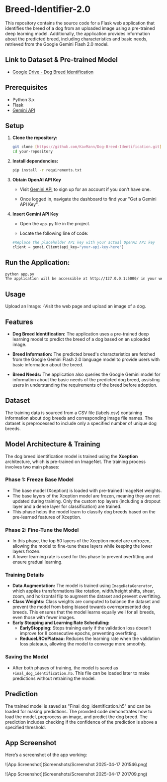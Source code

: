 # Breed-Identifier-2.0

This repository contains the source code for a Flask web application that identifies the breed of a dog from an uploaded image using a pre-trained deep learning model. Additionally, the application provides information about the predicted breed, including characteristics and basic needs, retrieved from the Google Gemini Flash 2.0 model.

## Link to Dataset & Pre-trained Model
- [Google Drive - Dog Breed Identification](https://drive.google.com/drive/folders/1V8V6GcJHaloWTfusTd_c1GKxLswI4Clp?usp=sharing)

## Prerequisites
- Python 3.x
- Flask
- [Gemini API](https://ai.google.dev/gemini-api/docs)

## Setup
1. **Clone the repository:**
   ```bash
   git clone [https://github.com/KavMann/Dog-Breed-Identification.git]
   cd your-repository

2. **Install dependencies:**
   ```bash
   pip install -r requirements.txt

3. **Obtain OpenAI API Key**
    - Visit [Gemini API](https://ai.google.dev/gemini-api/docs) to sign up for an account if you don't have one.
    
    - Once logged in, navigate the dashboard to find your "Get a Gemini API Key".

4. **Insert Gemini API Key**
    - Open the `app.py` file in the project.
  
    - Locate the following line of code:
     ```python
     #Replace the placeholder API key with your actual OpenAI API key
     client = genai.Client(api_key="your-api-key-here")

## Run the Application:
  ```bash
  python app.py
  The application will be accessible at http://127.0.0.1:5000/ in your web browser.
```
## Usage
Upload an Image:
    -Visit the web page and upload an image of a dog.


## Features
- **Dog Breed Identification:** The application uses a pre-trained deep learning model to predict the breed of a dog based on an uploaded image.

- **Breed Information:** The predicted breed's characteristics are fetched from the Google Gemini Flash 2.0 language model to provide users with basic information about the breed.

- **Breed Needs:** The application also queries the Google Gemini model for information about the basic needs of the predicted dog breed, assisting users in understanding the requirements of the breed before adoption.

## Dataset
The training data is sourced from a CSV file (labels.csv) containing information about dog breeds and corresponding image file names. The dataset is preprocessed to include only a specified number of unique dog breeds.

## Model Architecture & Training

The dog breed identification model is trained using the **Xception** architecture, which is pre-trained on ImageNet. The training process involves two main phases:

### **Phase 1: Freeze Base Model**
- The base model (Xception) is loaded with pre-trained ImageNet weights.
- The base layers of the Xception model are frozen, meaning they are not updated during training. Only the custom top layers (including a dropout layer and a dense layer for classification) are trained.
- This phase helps the model learn to classify dog breeds based on the pre-learned features of Xception.

### **Phase 2: Fine-Tune the Model**
- In this phase, the top 50 layers of the Xception model are unfrozen, allowing the model to fine-tune these layers while keeping the lower layers frozen.
- A lower learning rate is used for this phase to prevent overfitting and ensure gradual learning.

### **Training Details**
- **Data Augmentation:** The model is trained using `ImageDataGenerator`, which applies transformations like rotation, width/height shifts, shear, zoom, and horizontal flip to augment the dataset and prevent overfitting.
- **Class Weights:** Class weights are computed to balance the dataset and prevent the model from being biased towards overrepresented dog breeds. This ensures that the model learns equally well for all breeds, even those with fewer images.
- **Early Stopping and Learning Rate Scheduling:** 
   - **EarlyStopping:** Stops training early if the validation loss doesn’t improve for 8 consecutive epochs, preventing overfitting.
   - **ReduceLROnPlateau:** Reduces the learning rate when the validation loss plateaus, allowing the model to converge more smoothly.

### **Saving the Model**
- After both phases of training, the model is saved as `Final_dog_identification.h5`. This file can be loaded later to make predictions without retraining the model.


## Prediction
The trained model is saved as "Final_dog_identification.h5" and can be loaded for making predictions. The provided code demonstrates how to load the model, preprocess an image, and predict the dog breed. The prediction includes checking if the confidence of the prediction is above a specified threshold.

## App Screenshot

Here’s a screenshot of the app working:

![App Screenshot](Screenshots/Screenshot 2025-04-17 201546.png)

![App Screenshot](Screenshots/Screenshot 2025-04-17 201709.png)
